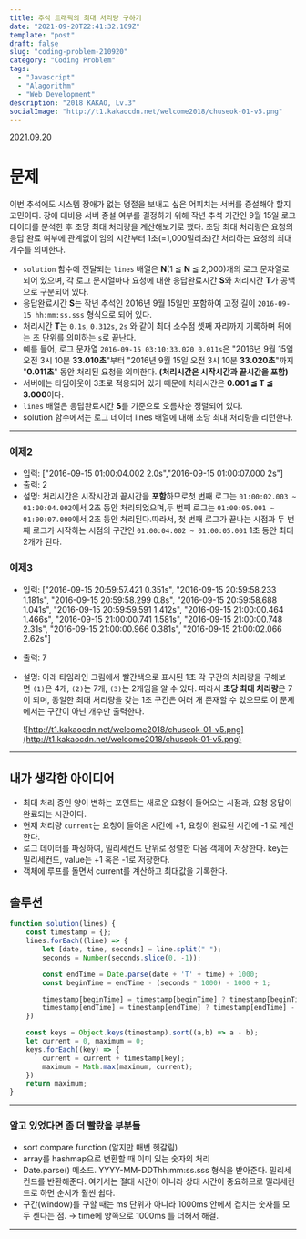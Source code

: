 ```yaml
---
title: 추석 트래픽의 최대 처리량 구하기 
date: "2021-09-20T22:41:32.169Z"
template: "post"
draft: false
slug: "coding-problem-210920"
category: "Coding Problem"
tags:
  - "Javascript"
  - "Alagorithm"
  - "Web Development"
description: "2018 KAKAO, Lv.3"
socialImage: "http://t1.kakaocdn.net/welcome2018/chuseok-01-v5.png"
---
```

2021.09.20

# 문제

이번 추석에도 시스템 장애가 없는 명절을 보내고 싶은 어피치는 서버를 증설해야 할지 고민이다. 장애 대비용 서버 증설 여부를 결정하기 위해 작년 추석 기간인 9월 15일 로그 데이터를 분석한 후 초당 최대 처리량을 계산해보기로 했다. 초당 최대 처리량은 요청의 응답 완료 여부에 관계없이 임의 시간부터 1초(=1,000밀리초)간 처리하는 요청의 최대 개수를 의미한다.

- `solution` 함수에 전달되는 `lines` 배열은 **N**(1 ≦ **N** ≦ 2,000)개의 로그 문자열로 되어 있으며, 각 로그 문자열마다 요청에 대한 응답완료시간 **S**와 처리시간 **T**가 공백으로 구분되어 있다.
- 응답완료시간 **S**는 작년 추석인 2016년 9월 15일만 포함하여 고정 길이 `2016-09-15 hh:mm:ss.sss` 형식으로 되어 있다.
- 처리시간 **T**는 `0.1s`, `0.312s`, `2s` 와 같이 최대 소수점 셋째 자리까지 기록하며 뒤에는 초 단위를 의미하는 `s`로 끝난다.
- 예를 들어, 로그 문자열 `2016-09-15 03:10:33.020 0.011s`은 "2016년 9월 15일 오전 3시 10분 **33.010초**"부터 "2016년 9월 15일 오전 3시 10분 **33.020초**"까지 "**0.011초**" 동안 처리된 요청을 의미한다. **(처리시간은 시작시간과 끝시간을 포함)**
- 서버에는 타임아웃이 3초로 적용되어 있기 때문에 처리시간은 **0.001 ≦ T ≦ 3.000**이다.
- `lines` 배열은 응답완료시간 **S**를 기준으로 오름차순 정렬되어 있다.
- solution 함수에서는 로그 데이터 lines 배열에 대해 초당 최대 처리량을 리턴한다.

---

### **예제2**

- 입력: ["2016-09-15 01:00:04.002 2.0s","2016-09-15 01:00:07.000 2s"]
- 출력: 2
- 설명: 처리시간은 시작시간과 끝시간을 **포함**하므로첫 번째 로그는 `01:00:02.003 ~ 01:00:04.002`에서 2초 동안 처리되었으며,두 번째 로그는 `01:00:05.001 ~ 01:00:07.000`에서 2초 동안 처리된다.따라서, 첫 번째 로그가 끝나는 시점과 두 번째 로그가 시작하는 시점의 구간인 `01:00:04.002 ~ 01:00:05.001` 1초 동안 최대 2개가 된다.

### **예제3**

- 입력: ["2016-09-15 20:59:57.421 0.351s", 
"2016-09-15 20:59:58.233 1.181s",
"2016-09-15 20:59:58.299 0.8s",
"2016-09-15 20:59:58.688 1.041s",
"2016-09-15 20:59:59.591 1.412s",
"2016-09-15 21:00:00.464 1.466s",
"2016-09-15 21:00:00.741 1.581s",
"2016-09-15 21:00:00.748 2.31s",
"2016-09-15 21:00:00.966 0.381s",
"2016-09-15 21:00:02.066 2.62s"]
- 출력: 7
- 설명: 아래 타임라인 그림에서 빨간색으로 표시된 1초 각 구간의 처리량을 구해보면 `(1)`은 4개, `(2)`는 7개, `(3)`는 2개임을 알 수 있다. 따라서 **초당 최대 처리량**은 7이 되며, 동일한 최대 처리량을 갖는 1초 구간은 여러 개 존재할 수 있으므로 이 문제에서는 구간이 아닌 개수만 출력한다.

    ![http://t1.kakaocdn.net/welcome2018/chuseok-01-v5.png](http://t1.kakaocdn.net/welcome2018/chuseok-01-v5.png)

---

## 내가 생각한 아이디어
- 최대 처리 중인 양이 변하는 포인트는 새로운 요청이 들어오는 시점과, 요청 응답이 완료되는 시간이다.
- 현재 처리량 `current`는 요청이 들어온 시간에 +1, 요청이 완료된 시간에 -1 로 계산한다.
- 로그 데이터를 파싱하여, 밀리세컨드 단위로 정렬한 다음 객체에 저장한다. key는 밀리세컨드, value는 +1 혹은 -1로 저장한다.
- 객체에 루프를 돌면서 current를 계산하고 최대값을 기록한다.  


## 솔루션 

```jsx
function solution(lines) {
    const timestamp = {};
    lines.forEach((line) => {
        let [date, time, seconds] = line.split(" ");
        seconds = Number(seconds.slice(0, -1));

        const endTime = Date.parse(date + 'T' + time) + 1000;
        const beginTime = endTime - (seconds * 1000) - 1000 + 1;

        timestamp[beginTime] = timestamp[beginTime] ? timestamp[beginTime] + 1 : 1;
        timestamp[endTime] = timestamp[endTime] ? timestamp[endTime] - 1 : -1;
    })

    const keys = Object.keys(timestamp).sort((a,b) => a - b);
    let current = 0, maximum = 0;
    keys.forEach((key) => {
        current = current + timestamp[key];
        maximum = Math.max(maximum, current);
    })
    return maximum;
}
```

---

### 알고 있었다면 좀 더 빨랐을 부분들

- sort compare function (알지만 매번 헷갈림)
- array를 hashmap으로 변환할 때 이미 있는 숫자의 처리
- Date.parse() 메소드. YYYY-MM-DDThh:mm:ss.sss 형식을 받아준다. 밀리세컨드를 반환해준다. 여기서는 절대 시간이 아니라 상대 시간이 중요하므로 밀리세컨드로 하면 순서가 훨씬 쉽다.
- 구간(window)를 구할 때는 ms 단위가 아니라 1000ms 안에서 겹치는 숫자를 모두 센다는 점. → time에 양쪽으로 1000ms 를 더해서 해결.

---